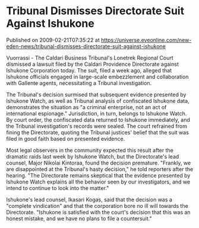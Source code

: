 # Tribunal Dismisses Directorate Suit Against Ishukone
Published on 2009-02-21T07:35:22 at https://universe.eveonline.com/new-eden-news/tribunal-dismisses-directorate-suit-against-ishukone

Vuorrassi - The Caldari Business Tribunal's Lonetrek Regional Court dismissed a lawsuit filed by the Caldari Providence Directorate against Ishukone Corporation today. The suit, filed a week ago, alleged that Ishukone officials engaged in large-scale embezzlement and collaboration with Gallente agents, necessitating a Tribunal investigation.  
  
The Tribunal's decision surmised that subsequent evidence presented by Ishukone Watch, as well as Tribunal analysis of confiscated Ishukone data, demonstrates the situation as "a criminal enterprise, not an act of international espionage." Jurisdiction, in turn, belongs to Ishukone Watch. By court order, the confiscated data returned to Ishukone immediately, and the Tribunal investigation's records were sealed. The court refrained from fining the Directorate, quoting the Tribunal justices' belief that the suit was filed in good faith based on presented evidence.  
  
Most legal observers in the community expected this result after the dramatic raids last week by Ishukone Watch, but the Directorate's lead counsel, Major Nikolai Kintoraa, found the decision premature. "Frankly, we are disappointed at the Tribunal's hasty decision," he told reporters after the hearing. "The Directorate remains skeptical that the evidence presented by Ishukone Watch explains all the behavior seen by our investigators, and we intend to continue to look into the matter."

Ishukone's lead counsel, Ikasari Kogas, said that the decision was a "complete vindication" and that the corporation bore no ill will towards the Directorate. "Ishukone is satisfied with the court's decision that this was an honest mistake, and we have no plans to file a countersuit."
